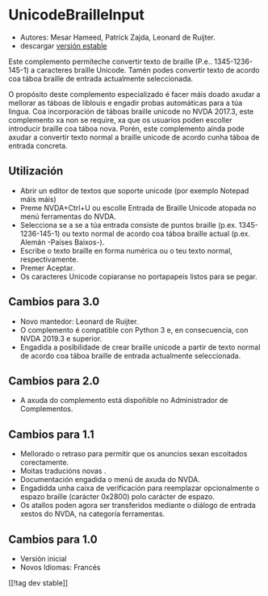 # UnicodeBrailleInput #

* Autores: Mesar Hameed, Patrick Zajda, Leonard de Ruijter.
* descargar [versión estable][1]

Este complemento permíteche convertir texto de braille
(P.e.. 1345-1236-145-1) a caracteres braille Unicode. Tamén podes convertir
texto de acordo coa táboa braille de entrada actualmente seleccionada.

O propósito deste complemento especializado é facer máis doado axudar a
mellorar as táboas de liblouis e engadir probas automáticas para a túa
lingua. Coa incorporación de táboas braille unicode no NVDA 2017.3, este
complemento xa non se require, xa que os usuarios poden escoller introducir
braille coa táboa nova. Porén, este complemento aínda pode axudar a
convertir texto normal a braille unicode de acordo cunha táboa de entrada
concreta.

## Utilización

* Abrir un editor de textos que soporte unicode (por exemplo Notepad máis
  máis)
* Preme NVDA+Ctrl+U ou escolle Entrada de Braille Unicode atopada no menú
  ferramentas do NVDA.
* Selecciona se a se a túa entrada consiste de puntos braille
  (p.ex. 1345-1236-145-1) ou texto normal de acordo coa táboa braille actual
  (p.ex. Alemán -Países Baixos-).
* Escribe o texto braille en forma numérica ou o teu texto normal,
  respectivamente.
* Premer Aceptar.
* Os caracteres Unicode copiaranse no portapapeis listos para se pegar.

## Cambios para 3.0

* Novo mantedor: Leonard de Ruijter.
* O complemento é compatible con Python 3 e, en consecuencia, con NVDA
  2019.3 e superior.
* Engadida a posibilidade de crear braille unicode a partir de texto normal
  de acordo coa táboa braille de entrada actualmente seleccionada.

## Cambios para 2.0

* A axuda do complemento está dispoñible no Administrador de Complementos.

## Cambios para  1.1 ##

* Mellorado o retraso para permitir que os anuncios sexan escoitados
  corectamente.
* Moitas traducións novas .
* Documentación engadida o menú de axuda do NVDA.
* Engadidda unha caixa de verificación para reemplazar opcionalmente o
  espazo braille (carácter 0x2800) polo carácter de espazo.
* Os atallos poden agora ser transferidos mediante o diálogo de entrada
  xestos do NVDA, na categoría ferramentas.

## Cambios para 1.0 ##

* Versión inicial
* Novos Idiomas: Francés

[[!tag dev stable]]

[1]: https://www.nvaccess.org/addonStore/legacy?file=unicodeBrailleInput
